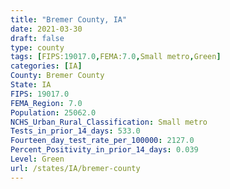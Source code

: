 ```yaml
---
title: "Bremer County, IA"
date: 2021-03-30
draft: false
type: county
tags: [FIPS:19017.0,FEMA:7.0,Small metro,Green]
categories: [IA]
County: Bremer County
State: IA
FIPS: 19017.0
FEMA_Region: 7.0
Population: 25062.0
NCHS_Urban_Rural_Classification: Small metro
Tests_in_prior_14_days: 533.0
Fourteen_day_test_rate_per_100000: 2127.0
Percent_Positivity_in_prior_14_days: 0.039
Level: Green
url: /states/IA/bremer-county
---
```



